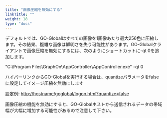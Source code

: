 ```yaml
---
title: "画像圧縮を無効にする"
linkTitle: ""
weight: 18
type: "docs"
---
```


デフォルトでは、GO-Globalはすべての画像を1画像あたり最大256色に圧縮します。その結果、複雑な画像は鮮明さを失う可能性があります。GO-Globalクライアントで画像圧縮を無効にするには、次のようにショートカットに-qt 0を追加します。

"C:\Program Files\GraphOn\AppController\AppController.exe" -qt 0

ハイパーリンクからGO-Globalを実行する場合は、quantizeパラメータをfalseに設定してイメージ圧縮を無効にします

設定例: [http://hostname/goglobal/logon.html?quantize=false](http://hostname/goglobal/logon.html?quantize=false)

画像圧縮の機能を無効にすると、GO-Globalホストから送信されるデータの帯域幅が大幅に増加する可能性があるので注意して下さい。